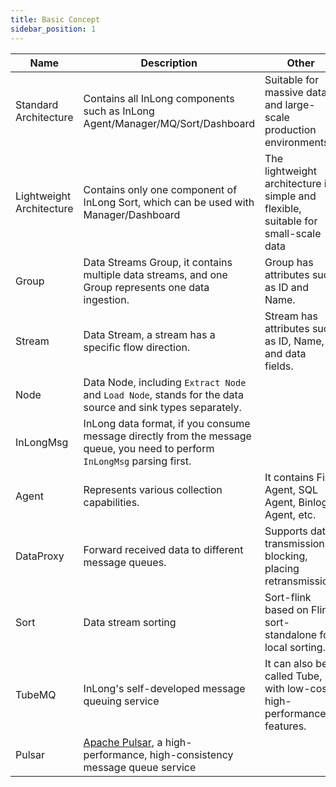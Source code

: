 ```yaml
---
title: Basic Concept
sidebar_position: 1
---
```


| Name                     | Description                                                                                                                 | Other                                                                              |
|--------------------------|-----------------------------------------------------------------------------------------------------------------------------|------------------------------------------------------------------------------------|
| Standard Architecture    | Contains all InLong components such as InLong Agent/Manager/MQ/Sort/Dashboard                                               | Suitable for massive data and large-scale production environments                  |
| Lightweight Architecture | Contains only one component of InLong Sort, which can be used with Manager/Dashboard                                        | The lightweight architecture is simple and flexible, suitable for small-scale data |
| Group                    | Data Streams Group, it contains multiple data streams, and one Group represents one data ingestion.                         | Group has attributes such as ID and Name.                                          |
| Stream                   | Data Stream, a stream has a specific flow direction.                                                                        | Stream has attributes such as ID, Name, and data fields.                           |
| Node                     | Data Node, including `Extract Node` and `Load Node`,  stands for the data source and sink types separately.                 |                                                                                    |
| InLongMsg                | InLong data format, if you consume message directly from the message queue, you need to perform `InLongMsg` parsing first.  |                                                                                    |
| Agent                    | Represents various collection capabilities.                                                                                 | It contains File Agent, SQL Agent, Binlog Agent, etc.                              |
| DataProxy                | Forward received data to different message queues.                                                                          | Supports data transmission blocking, placing retransmission.                       |
| Sort                     | Data stream sorting                                                                                                         | Sort-flink based on Flink, sort-standalone for local sorting.                      |
| TubeMQ                   | InLong's self-developed message queuing service                                                                             | It can also be called Tube, with low-cost, high-performance features.              |
| Pulsar                   | [Apache Pulsar](https://pulsar.apache.org/), a high-performance, high-consistency message queue service                     |                                                                                    |